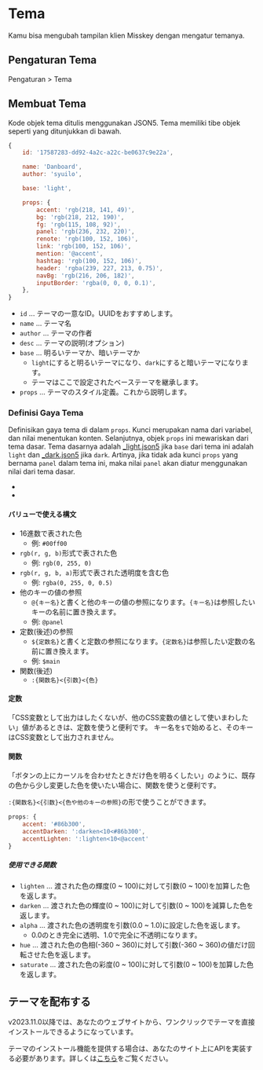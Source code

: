 # Tema

Kamu bisa mengubah tampilan klien Misskey dengan mengatur temanya.

## Pengaturan Tema

Pengaturan > Tema

## Membuat Tema

Kode objek tema ditulis menggunakan JSON5.
Tema memiliki tibe objek seperti yang ditunjukkan di bawah.

```js
{
	id: '17587283-dd92-4a2c-a22c-be0637c9e22a',

	name: 'Danboard',
	author: 'syuilo',

	base: 'light',

	props: {
		accent: 'rgb(218, 141, 49)',
		bg: 'rgb(218, 212, 190)',
		fg: 'rgb(115, 108, 92)',
		panel: 'rgb(236, 232, 220)',
		renote: 'rgb(100, 152, 106)',
		link: 'rgb(100, 152, 106)',
		mention: '@accent',
		hashtag: 'rgb(100, 152, 106)',
		header: 'rgba(239, 227, 213, 0.75)',
		navBg: 'rgb(216, 206, 182)',
		inputBorder: 'rgba(0, 0, 0, 0.1)',
	},
}

```

- `id` ... テーマの一意なID。UUIDをおすすめします。
- `name` ... テーマ名
- `author` ... テーマの作者
- `desc` ... テーマの説明(オプション)
- `base` ... 明るいテーマか、暗いテーマか
  - `light`にすると明るいテーマになり、`dark`にすると暗いテーマになります。
  - テーマはここで設定されたベーステーマを継承します。
- `props` ... テーマのスタイル定義。これから説明します。

### Definisi Gaya Tema

Definisikan gaya tema di dalam `props`.
Kunci merupakan nama dari variabel, dan nilai menentukan konten.
Selanjutnya, objek `props` ini mewariskan dari tema dasar.
Tema dasarnya adalah [\_light.json5][_light.json5] jika `base` dari tema ini adalah `light` dan [\_dark.json5][_dark.json5] jika `dark`.
Artinya, jika tidak ada kunci `props` yang bernama `panel` dalam tema ini, maka nilai `panel` akan diatur menggunakan nilai dari tema dasar.

- [_light.json5]: https://github.com/misskey-dev/misskey/blob/develop/packages/frontend/src/themes/_light.json5
- [_dark.json5]: https://github.com/misskey-dev/misskey/blob/develop/packages/frontend/src/themes/_dark.json5

#### バリューで使える構文

- 16進数で表された色
  - 例: `#00ff00`
- `rgb(r, g, b)`形式で表された色
  - 例: `rgb(0, 255, 0)`
- `rgb(r, g, b, a)`形式で表された透明度を含む色
  - 例: `rgba(0, 255, 0, 0.5)`
- 他のキーの値の参照
  - `@{キー名}`と書くと他のキーの値の参照になります。`{キー名}`は参照したいキーの名前に置き換えます。
  - 例: `@panel`
- 定数(後述)の参照
  - `${定数名}`と書くと定数の参照になります。`{定数名}`は参照したい定数の名前に置き換えます。
  - 例: `$main`
- 関数(後述)
  - `:{関数名}<{引数}<{色}`

#### 定数

「CSS変数として出力はしたくないが、他のCSS変数の値として使いまわしたい」値があるときは、定数を使うと便利です。
キー名を`$`で始めると、そのキーはCSS変数として出力されません。

#### 関数

「ボタンの上にカーソルを合わせたときだけ色を明るくしたい」のように、既存の色から少し変更した色を使いたい場合に、関数を使うと便利です。

`:{関数名}<{引数}<{色や他のキーの参照}`の形で使うことができます。

```js
props: {
	accent: '#86b300',
	accentDarken: ':darken<10<#86b300',
	accentLighten: ':lighten<10<@accent'
}
```

##### 使用できる関数

- `lighten` ... 渡された色の輝度(0 ~ 100)に対して引数(0 ~ 100)を加算した色を返します。
- `darken` ... 渡された色の輝度(0 ~ 100)に対して引数(0 ~ 100)を減算した色を返します。
- `alpha` ... 渡された色の透明度を引数(0.0 ~ 1.0)に設定した色を返します。
  - 0.0のとき完全に透明、1.0で完全に不透明になります。
- `hue` ... 渡された色の色相(-360 ~ 360)に対して引数(-360 ~ 360)の値だけ回転させた色を返します。
- `saturate` ... 渡された色の彩度(0 ~ 100)に対して引数(0 ~ 100)を加算した色を返します。

## テーマを配布する

v2023.11.0以降では、あなたのウェブサイトから、ワンクリックでテーマを直接インストールできるようになっています。

テーマのインストール機能を提供する場合は、あなたのサイト上にAPIを実装する必要があります。詳しくは[こちら](../../for-developers/publish-on-your-website/)をご覧ください。
